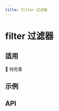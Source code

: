 ```yaml
---
title: filter 过滤器
---
```


# filter 过滤器

## 适用

🚧 待完善

## 示例

<!-- <preview path="./def.vue" /> -->

## API

<API src="./data.json" lang="zh"></API>
